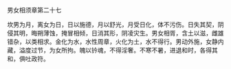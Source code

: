 男女相须章第二十七 

坎男为月，离女为日，日以施德，月以舒光，月受日化，体不污伤。日失其契，阴侵其明，晦朔薄蚀，掩冒相倾，日消其形，阴凌灾生。男女相胥，含土以滋，雌雄错杂，以类相求。金化为水，水性周章，火化为土，水不得行。男动外施，女静内藏，溢度过节，为女所拘。魄以钤魂，不得淫奢。不寒不暑，进退和时，各得其和，俱吐政符。 

